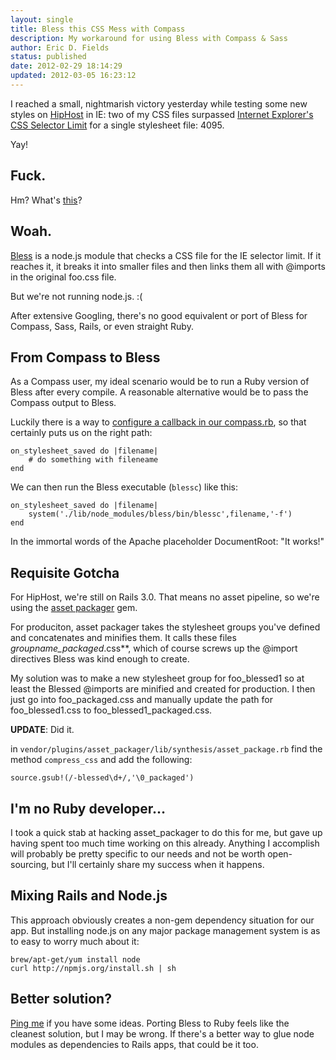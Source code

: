 ```yaml
---
layout: single
title: Bless this CSS Mess with Compass
description: My workaround for using Bless with Compass & Sass
author: Eric D. Fields
status: published
date: 2012-02-29 18:14:29
updated: 2012-03-05 16:23:12
---
```


I reached a small, nightmarish victory yesterday while testing some new styles on [HipHost](http://hiphost.com) in IE: two of my CSS files surpassed [Internet Explorer's CSS Selector Limit](http://www.habdas.org/2010/05/30/msie-4095-selector-limit/) for a single stylesheet file: 4095.

Yay!

## Fuck.

Hm? What's [this](http://blesscss.com/)? 

## Woah.

[Bless](http://blesscss.com/) is a node.js module that checks a CSS file for the IE selector limit. If it reaches it, it breaks it into smaller files and then links them all with @imports in the original foo.css file.

But we're not running node.js. :(

After extensive Googling, there's no good equivalent or port of Bless for Compass, Sass, Rails, or even straight Ruby. 

## From Compass to Bless

As a Compass user, my ideal scenario would be to run a Ruby version of Bless after every compile. A reasonable alternative would be to pass the Compass output to Bless.

Luckily there is a way to [configure a callback in our compass.rb](http://compass-style.org/help/tutorials/configuration-reference/), so that certainly puts us on the right path:

    on_stylesheet_saved do |filename| 
	    # do something with fileneame
    end 

We can then run the Bless executable (`blessc`) like this:

    on_stylesheet_saved do |filename| 
	    system('./lib/node_modules/bless/bin/blessc',filename,'-f')
    end 

In the immortal words of the Apache placeholder DocumentRoot: "It works!"

## Requisite Gotcha

For HipHost, we're still on Rails 3.0. That means no asset pipeline, so we're using the [asset packager](https://github.com/sbecker/asset_packager/) gem.

For produciton, asset packager takes the stylesheet groups you've defined and concatenates and minifies them. It calls these files **groupname*_packaged*.css**, which of course screws up the @import directives Bless was kind enough to create.

My solution was to make a new stylesheet group for foo\_blessed1 so at least the Blessed @imports are minified and created for production. I then just go into foo\_packaged.css and manually update the path for foo\_blessed1.css to foo\_blessed1\_packaged.css.

**UPDATE**: Did it.

in `vendor/plugins/asset_packager/lib/synthesis/asset_package.rb` find the method `compress_css` and add the following:

    source.gsub!(/-blessed\d+/,'\0_packaged')

## I'm no Ruby developer…

I took a quick stab at hacking asset_packager to do this for me, but gave up having spent too much time working on this already. Anything I accomplish will probably be pretty specific to our needs and not be worth open-sourcing, but I'll certainly share my success when it happens.

## Mixing Rails and Node.js

This approach obviously creates a non-gem dependency situation for our app. But installing node.js on any major package management system is as to easy to worry much about it:

    brew/apt-get/yum install node
    curl http://npmjs.org/install.sh | sh

## Better solution?

[Ping me](http://twitter.com/ericdfields) if you have some ideas. Porting Bless to Ruby feels like the cleanest solution, but I may be wrong. If there's a better way to glue node modules as dependencies to Rails apps, that could be it too.







